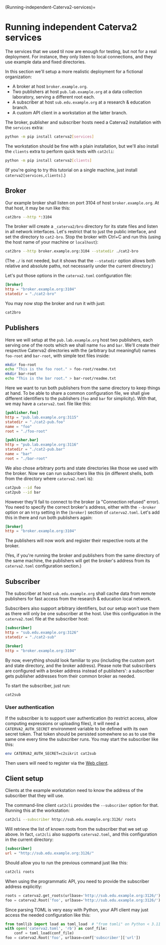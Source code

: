 (Running-independent-Caterva2-services)=
# Running independent Caterva2 services

The services that we used til now are enough for testing, but not for a real deployment.  For instance, they only listen to local connections, and they use example data and fixed directories.

In this section we'll setup a more realistic deployment for a fictional organization:

- A broker at host `broker.example.org`.
- Two publishers at host `pub.lab.example.org` at a data collection laboratory, serving a different root each.
- A subscriber at host `sub.edu.example.org` at a research & education branch.
- A custom API client in a workstation at the latter branch.

The broker, publisher and subscriber hosts need a Caterva2 installation with the `services` extra:

```sh
python -m pip install caterva2[services]
```

The workstation should be fine with a plain installation, but we'll also install the `clients` extra to perform quick tests with `cat2cli`:

```sh
python -m pip install caterva2[clients]
```

(If you're going to try this tutorial on a single machine, just install `caterva2[services,clients]`.)

## Broker

Our example broker shall listen on port 3104 of host `broker.example.org`.  At that host, it may be run like this:

```sh
cat2bro --http *:3104
```

The broker will create a `_caterva2/bro` directory for its state files and listen in all network interfaces.  Let's restrict that to just the public interface, and set the directory to `cat2-bro`.  Stop the broker with Ctrl+C and run this (using the host name of your machine or `localhost`):

```sh
cat2bro --http broker.example.org:3104 --statedir ./cat2-bro
```

(The ``./`` is not needed, but it shows that the `--statedir` option allows both relative and absolute paths, not necessarily under the current directory.)

Let's put those options in the `caterva2.toml` configuration file:

```toml
[broker]
http = "broker.example.org:3104"
statedir = "./cat2-bro"
```

You may now stop the broker and run it with just:

```sh
cat2bro
```

## Publishers

Here we will setup at the `pub.lab.example.org` host two publishers, each serving one of the roots which we shall name `foo` and `bar`.  We'll create their respective Caterva2 directories with the (arbitrary but meaningful) names `foo-root` and `bar-root`, with simple text files inside:

```sh
mkdir foo-root
echo "This is the foo root." > foo-root/readme.txt
mkdir bar-root
echo "This is the bar root." > bar-root/readme.txt
```

Here we want to run both publishers from the same directory to keep things at hand.  To be able to share a common configuration file, we shall give different identifiers to the publishers (`foo` and `bar` for simplicity).  With that, we may have a `caterva2.toml` file like this:

```toml
[publisher.foo]
http = "pub.lab.example.org:3115"
statedir = "./cat2-pub.foo"
name = "foo"
root = "./foo-root"

[publisher.bar]
http = "pub.lab.example.org:3116"
statedir = "./cat2-pub.bar"
name = "bar"
root = "./bar-root"
```

We also chose arbitrary ports and state directories like those we used with the broker.  Now we can run subscribers like this (in different shells, both from the directory where `caterva2.toml` is):

```sh
cat2pub --id foo
cat2pub --id bar
```

However they'll fail to connect to the broker (a "Connection refused" error).  You need to specify the correct broker's address, either with the `--broker` option or an `http` setting in the `[broker]` section of `caterva2.toml`.  Let's add this in there and run both publishers again:

```toml
[broker]
http = "broker.example.org:3104"
```

The publishers will now work and register their respective roots at the broker.

(Yes, if you're running the broker and publishers from the same directory of the same machine, the publishers will get the broker's address from its `caterva2.toml` configuration section.)

## Subscriber

The subscriber at host `sub.edu.example.org` shall cache data from remote publishers for fast access from the research & education local network.

Subscribers also support arbitrary identifiers, but our setup won't use them as there will only be one subscriber at the host.  Use this configuration in the `caterva2.toml` file at the subscriber host:

```toml
[subscriber]
http = "sub.edu.example.org:3126"
statedir = "./cat2-sub"

[broker]
http = "broker.example.org:3104"
```

By now, everything should look familiar to you (including the custom port and state directory, and the broker address).  Please note that subscribers are configured with a broker address instead of publishers': a subscriber gets publisher addresses from their common broker as needed.

To start the subscriber, just run:

```sh
cat2sub
```

### User authentication

If the subscriber is to support user authentication (to restrict access, allow computing expressions or uploading files), it will need a `CATERVA2_AUTH_SECRET` environment variable to be defined with its own secret token.  That token should be persisted somewhere so as to use the same one every time the subscriber runs. You may start the subscriber like this:

```sh
env CATERVA2_AUTH_SECRET=c2sikrit cat2sub
```

Then users will need to register via the [Web client](Using-the-Web-client).

## Client setup

Clients at the example workstation need to know the address of the subscriber that they will use.

The command-line client `cat2cli` provides the `--subscriber` option for that.  Running this at the workstation:

```sh
cat2cli --subscriber http://sub.edu.example.org:3126/ roots
```

Will retrieve the list of known roots from the subscriber that we set up above.  In fact, `cat2cli` also supports `caterva2.toml`, and this configuration in the current directory:

```toml
[subscriber]
url = "http://sub.edu.example.org:3126/"
```

Should allow you to run the previous command just like this:

```sh
cat2cli roots
```

When using the programmatic API, you need to provide the subscriber address explicitly:

```python
roots = caterva2.get_roots(urlbase='http://sub.edu.example.org:3126/')
foo = caterva2.Root('foo', urlbase='http://sub.edu.example.org:3126/')
```

Since parsing TOML is very easy with Python, your API client may just access the needed configuration like this:

``` python
from tomllib import load as toml_load  # "from tomli" on Python < 3.11
with open('caterva2.toml', 'rb') as conf_file:
    conf = toml_load(conf_file)
foo = caterva2.Root('foo', urlbase=conf['subscriber']['url'])
```
